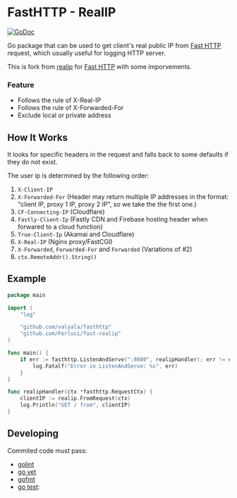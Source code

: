 # FastHTTP - RealIP

[![GoDoc](https://godoc.org/github.com/Ferluci/fast-realip?status.svg)](https://godoc.org/github.com/Ferluci/fast-realip)

Go package that can be used to get client's real public IP from [Fast HTTP](https://github.com/valyala/fasthttp) request, which usually useful for logging HTTP server.

This is fork from [realip](https://github.com/tomasen/realip) for [Fast HTTP](https://github.com/valyala/fasthttp) with some imporvements.
### Feature

* Follows the rule of X-Real-IP
* Follows the rule of X-Forwarded-For
* Exclude local or private address


## How It Works

It looks for specific headers in the request and falls back to some defaults if they do not exist.

The user ip is determined by the following order:

1. `X-Client-IP`  
2. `X-Forwarded-For` (Header may return multiple IP addresses in the format: "client IP, proxy 1 IP, proxy 2 IP", so we take the the first one.)
3. `CF-Connecting-IP` (Cloudflare)
4. `Fastly-Client-Ip` (Fastly CDN and Firebase hosting header when forwared to a cloud function)
5. `True-Client-Ip` (Akamai and Cloudflare)
6. `X-Real-IP` (Nginx proxy/FastCGI)
7. `X-Forwarded`, `Forwarded-For` and `Forwarded` (Variations of #2)
8. `ctx.RemoteAddr().String()`

## Example

```go
package main

import (
	"log"

	"github.com/valyala/fasthttp"
    "github.com/Ferluci/fast-realip"
)

func main() {
	if err := fasthttp.ListenAndServe(":8080", realipHandler); err != nil {
		log.Fatalf("Error in ListenAndServe: %s", err)
	}
}

func realipHandler(ctx *fasthttp.RequestCtx) {
	clientIP := realip.FromRequest(ctx)
	log.Println("GET / from", clientIP)
}


```

## Developing

Commited code must pass:

* [golint](https://github.com/golang/lint)
* [go vet](https://godoc.org/golang.org/x/tools/cmd/vet)
* [gofmt](https://golang.org/cmd/gofmt)
* [go test](https://golang.org/cmd/go/#hdr-Test_packages):
